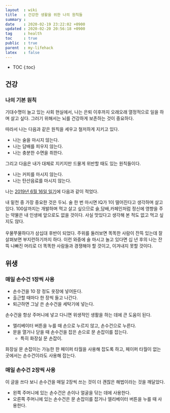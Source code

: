 ```yaml
---
layout  : wiki
title   : 건강한 생활을 위한 나의 원칙들
summary : 
date    : 2020-02-19 23:22:02 +0900
updated : 2020-02-20 20:56:18 +0900
tag     : health
toc     : true
public  : true
parent  : my-lifehack
latex   : false
---
```

* TOC
{:toc}

## 건강
### 나의 기본 원칙

기대수명이 늘고 있는 사회 현실에서, 나는 은퇴 이후까지 오래오래 열정적으로 일을 하며 살고 싶다.
그러기 위해서는 뇌를 건강하게 보존하는 것이 중요하다.

따라서 나는 다음과 같은 원칙을 세우고 철저하게 지키고 있다.

* 나는 술을 마시지 않는다.
* 나는 담배를 피우지 않는다.
* 나는 충분한 수면을 취한다.

그리고 다음은 내가 대체로 지키지만 드물게 위반할 때도 있는 원칙들이다.

* 나는 커피를 마시지 않는다.
* 나는 탄산음료를 마시지 않는다.

나는 [2019년 6월 16일 일기](/wiki/memo-2019/#2019-06-16-%EC%9D%BC )에 다음과 같이 적었다.

>
내 밑천 중 가장 중요한 것은 두뇌. 술 한 번 마시면 IQ가 1이 떨어진다고 생각하며 살고 있다. 100살까지는 개발하며 먹고 살고 싶으므로 술,담배,카페인처럼 정신에 영향을 주는 약물은 내 인생에 앞으로도 없을 것이다. 사실 맛있다고 생각해 본 적도 없고 먹고 싶지도 않다.
<br/><br/>
우물쭈물하다가 삼십대 후반이 되었다. 주위를 둘러보면 똑똑한 사람이 잔뜩 있는데 잘 살펴보면 부지런하기까지 하다. 이런 와중에 술 마시고 놀고 있다면 십 년 후의 나는 잔뜩 나빠진 머리로 더 똑똑한 사람들과 경쟁해야 할 것이고, 이겨내지 못할 것이다.

## 위생
### 매일 손수건 1장씩 사용

* 손수건을 10 장 정도 옷장에 넣어둔다.
* 출근할 때마다 한 장씩 들고 나간다.
* 퇴근하면 그날 쓴 손수건을 세탁기에 넣는다.

손수건을 항상 주머니에 넣고 다니면 위생적인 생활을 하는 데에 큰 도움이 된다.

* 엘리베이터 버튼을 누를 때 손으로 누르지 않고, 손수건으로 누른다.
* 문을 열거나 닫을 때 손수건을 잡은 손으로 문 손잡이를 잡는다.
    * 특히 화장실 문 손잡이.

화장실 문 손잡이는 가능한 한 페이퍼 타월을 사용해 잡도록 하고, 페이퍼 타월이 없는 곳에서는 손수건이라도 사용해 잡는다.

### 매일 손수건 2장씩 사용

이 글을 쓰다 보니 손수건을 매일 2장씩 쓰는 것이 더 괜찮은 해법이라는 것을 깨달았다.

* 왼쪽 주머니에 있는 손수건은 손이나 얼굴을 닦는 데에 사용한다.
* 오른쪽 주머니에 있는 손수건은 문 손잡이를 잡거나 엘리베이터 버튼을 누를 때 사용한다.


